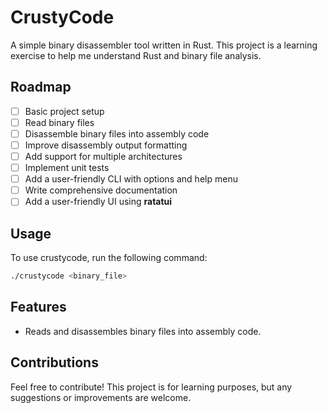 # CrustyCode
A simple binary disassembler tool written in Rust. This project is a learning exercise to help me understand Rust and binary file analysis.

## Roadmap
- [ ] Basic project setup
- [ ] Read binary files
- [ ] Disassemble binary files into assembly code
- [ ] Improve disassembly output formatting
- [ ] Add support for multiple architectures
- [ ] Implement unit tests
- [ ] Add a user-friendly CLI with options and help menu
- [ ] Write comprehensive documentation
- [ ] Add a user-friendly UI using **ratatui**

## Usage
To use crustycode, run the following command:

```sh
./crustycode <binary_file>
```

## Features
- Reads and disassembles binary files into assembly code.

## Contributions
Feel free to contribute! This project is for learning purposes, but any suggestions or improvements are welcome.